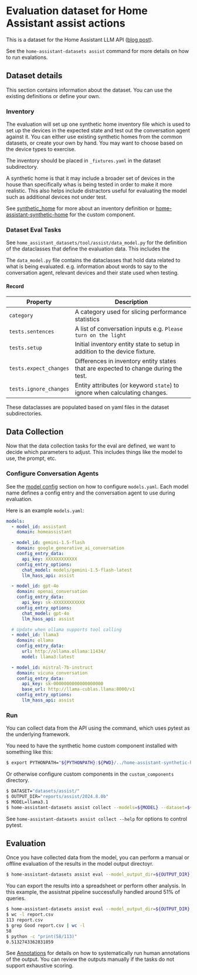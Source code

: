 # Evaluation dataset for Home Assistant assist actions

This is a dataset for the Home Assistant LLM API ([blog post](https://developers.home-assistant.io/blog/2024/05/20/llm-api/)).

See the `home-assistant-datasets assist` command for more details on how to
run evalations.

## Dataset details

This section contains information about the dataset. You can use the existing
definitions or define your own.

### Inventory

The evaluation will set up one synthetic home inventory file which is used to set
up the devices in the expected state and test out the conversation agent against it. You can
either use existing synthetic homes from the common datasets, or create your own
by hand. You may want to choose based on the device types to exercise.

The inventory should be placed in `_fixtures.yaml` in the dataset subdirectory.

A synthetic home is that it may include a broader set of devices in the house than
specifically whas is being tested in order to make it more realistic. This also helps
include distractors useful for evaluating the model such as additional devices not under test.

See [synthetic_home](https://github.com/allenporter/synthetic-home) for more about
an inventory definition or [home-assistant-synthetic-home](https://github.com/allenporter/home-assistant-synthetic-home)
for the custom component.

### Dataset Eval Tasks

See `home_assistant_datasets/tool/assist/data_model.py` for the definition of
the dataclasses that define the evaluation data. This includes the

The `data_model.py` file contains the dataclasses that hold data related to what
is being evaluated. e.g. information about words to say to the conversation agent,
relevant devices and their state used when testing.

#### Record

| Property               | Description                                                                         |
| ---------------------- | ----------------------------------------------------------------------------------- |
| `category`             | A category used for slicing performance statistics                                  |
| `tests.sentences`      | A list of conversation inputs e.g. `Please turn on the light`                       |
| `tests.setup`          | Initial inventory entity state to setup in addition to the device fixture.          |
| `tests.expect_changes` | Differences in inventory entity states that are expected to change during the test. |
| `tests.ignore_changes` | Entity attributes (or keyword `state`) to ignore when calculating changes.          |

These dataclasses are populated based on yaml files in the dataset subdirectories.

## Data Collection

Now that the data collection tasks for the eval are defined, we want to decide
which parameters to adjust. This includes things like the model to use, the prompt, etc.

### Configure Conversation Agents

See the [model config](../README.md) section on how to configure `models.yaml`. Each
model name defines a config entry and the conversation agent to use during evaluation.

Here is an example `models.yaml`:

```yaml
models:
  - model_id: assistant
    domain: homeassistant

  - model_id: gemini-1.5-flash
    domain: google_generative_ai_conversation
    config_entry_data:
      api_key: XXXXXXXXXXXX
    config_entry_options:
      chat_model: models/gemini-1.5-flash-latest
      llm_hass_api: assist

  - model_id: gpt-4o
    domain: openai_conversation
    config_entry_data:
      api_key: sk-XXXXXXXXXXXX
    config_entry_options:
      chat_model: gpt-4o
      llm_hass_api: assist

  # Update when ollama supports tool calling
  - model_id: llama3
    domain: ollama
    config_entry_data:
      url: http://ollama.ollama:11434/
      model: llama3:latest

  - model_id: mistral-7b-instruct
    domain: vicuna_conversation
    config_entry_data:
      api_key: sk-0000000000000000000
      base_url: http://llama-cublas.llama:8000/v1
    config_entry_options:
      llm_hass_api: assist
```

### Run

You can collect data from the API using the command, which uses pytest as the
underlying framework.

You need to have the synthetic home custom component installed with something like this:

```bash
$ export PYTHONPATH="${PYTHONPATH}:${PWD}/../home-assistant-synthetic-home/"
```

Or otherwise configure custom components in the `custom_components` directory.

```bash
$ DATASET="datasets/assist/"
$ OUTPUT_DIR="reports/assist/2024.8.0b"
$ MODEL=llama3.1
$ home-assistant-datasets assist collect --models=${MODEL} --dataset=${DATASET} --model_output_dir=${OUTPUT_DIR}
```

See `home-assistant-datasets assist collect --help` for options to control pytest.

## Evaluation

Once you have collected data from the model, you can perform a manual or offline
evaluation of the results in the model output directoyr.

```bash
$ home-assistant-datasets assist eval --model_output_dir=${OUTPUT_DIR} --output_type=report
```

You can export the results into a spreadsheet or perform other analysis. In this example, the assistnat pipeline successfully handled around 51% of queries.

```bash
$ home-assistant-datasets assist eval --model_output_dir=${OUTPUT_DIR} --output_type=csv > ${OUTPUT_DIR}/report.csv
$ wc -l report.csv
113 report.csv
$ grep Good report.csv | wc -l
58
$ python -c "print(58/113)"
0.5132743362831859
```

See [Annotations](../../script/README.md) for details on how to systematically
run human annotations of the output. You can review the outputs manually if the
tasks do not support exhaustive scoring.
